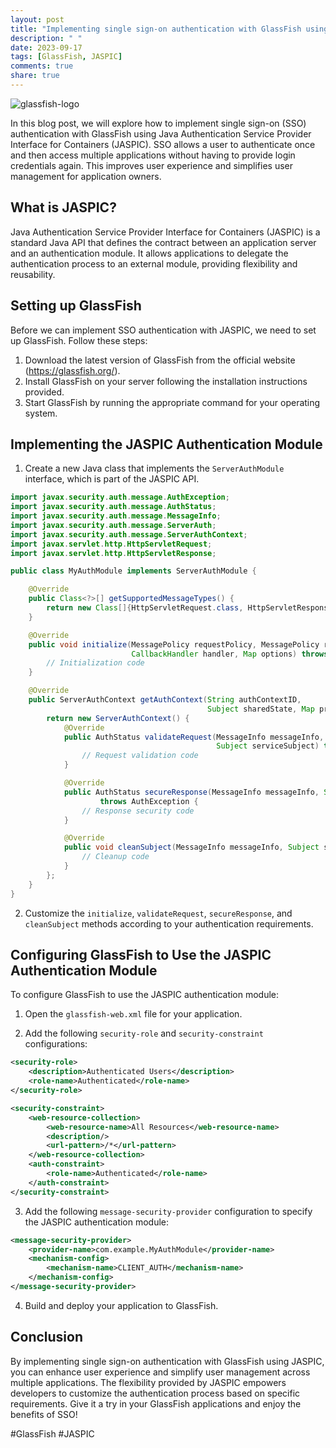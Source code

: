 ```yaml
---
layout: post
title: "Implementing single sign-on authentication with GlassFish using Java Authentication Service Provider Interface for Containers (JASPIC)"
description: " "
date: 2023-09-17
tags: [GlassFish, JASPIC]
comments: true
share: true
---
```


![glassfish-logo](https://example.com/glassfish-logo.png)

In this blog post, we will explore how to implement single sign-on (SSO) authentication with GlassFish using Java Authentication Service Provider Interface for Containers (JASPIC). SSO allows a user to authenticate once and then access multiple applications without having to provide login credentials again. This improves user experience and simplifies user management for application owners.

## What is JASPIC?

Java Authentication Service Provider Interface for Containers (JASPIC) is a standard Java API that defines the contract between an application server and an authentication module. It allows applications to delegate the authentication process to an external module, providing flexibility and reusability.

## Setting up GlassFish

Before we can implement SSO authentication with JASPIC, we need to set up GlassFish. Follow these steps:

1. Download the latest version of GlassFish from the official website (https://glassfish.org/).
2. Install GlassFish on your server following the installation instructions provided.
3. Start GlassFish by running the appropriate command for your operating system.

## Implementing the JASPIC Authentication Module

1. Create a new Java class that implements the `ServerAuthModule` interface, which is part of the JASPIC API.

```java
import javax.security.auth.message.AuthException;
import javax.security.auth.message.AuthStatus;
import javax.security.auth.message.MessageInfo;
import javax.security.auth.message.ServerAuth;
import javax.security.auth.message.ServerAuthContext;
import javax.servlet.http.HttpServletRequest;
import javax.servlet.http.HttpServletResponse;

public class MyAuthModule implements ServerAuthModule {

    @Override
    public Class<?>[] getSupportedMessageTypes() {
        return new Class[]{HttpServletRequest.class, HttpServletResponse.class};
    }

    @Override
    public void initialize(MessagePolicy requestPolicy, MessagePolicy responsePolicy,
                           CallbackHandler handler, Map options) throws AuthException {
        // Initialization code
    }

    @Override
    public ServerAuthContext getAuthContext(String authContextID,
                                            Subject sharedState, Map properties) throws AuthException {
        return new ServerAuthContext() {
            @Override
            public AuthStatus validateRequest(MessageInfo messageInfo, Subject clientSubject,
                                              Subject serviceSubject) throws AuthException {
                // Request validation code
            }

            @Override
            public AuthStatus secureResponse(MessageInfo messageInfo, Subject serviceSubject)
                    throws AuthException {
                // Response security code
            }

            @Override
            public void cleanSubject(MessageInfo messageInfo, Subject subject) throws AuthException {
                // Cleanup code
            }
        };
    }
}
```

2. Customize the `initialize`, `validateRequest`, `secureResponse`, and `cleanSubject` methods according to your authentication requirements.

## Configuring GlassFish to Use the JASPIC Authentication Module

To configure GlassFish to use the JASPIC authentication module:

1. Open the `glassfish-web.xml` file for your application.

2. Add the following `security-role` and `security-constraint` configurations:

```xml
<security-role>
    <description>Authenticated Users</description>
    <role-name>Authenticated</role-name>
</security-role>

<security-constraint>
    <web-resource-collection>
        <web-resource-name>All Resources</web-resource-name>
        <description/>
        <url-pattern>/*</url-pattern>
    </web-resource-collection>
    <auth-constraint>
        <role-name>Authenticated</role-name>
    </auth-constraint>
</security-constraint>
```

3. Add the following `message-security-provider` configuration to specify the JASPIC authentication module:

```xml
<message-security-provider>
    <provider-name>com.example.MyAuthModule</provider-name>
    <mechanism-config>
        <mechanism-name>CLIENT_AUTH</mechanism-name>
    </mechanism-config>
</message-security-provider>
```

4. Build and deploy your application to GlassFish.

## Conclusion

By implementing single sign-on authentication with GlassFish using JASPIC, you can enhance user experience and simplify user management across multiple applications. The flexibility provided by JASPIC empowers developers to customize the authentication process based on specific requirements. Give it a try in your GlassFish applications and enjoy the benefits of SSO!

#GlassFish #JASPIC